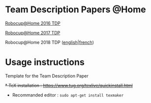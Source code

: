 # Team Description Papers @Home 
[Robocup@Home 2016 TDP](https://github.com/WalkingMachine/wm_robocup_tdp/blob/master/documents/TDP_WalkingMachine_Robocup%202016.pdf)

[Robocup@Home 2017 TDP](https://github.com/WalkingMachine/wm_robocup_tdp/blob/master/documents/TDP_WalkingMachine_Robocup%202017.pdf)

Robocup@Home 2018 TDP ([english](https://github.com/WalkingMachine/wm_robocup_tdp/blob/master/documents/TDP_WalkingMachine_Robocup2018_en.pdf)|[french](https://github.com/WalkingMachine/wm_robocup_tdp/blob/master/documents/TDP_WalkingMachine_Robocup2018_fr.pdf))

# Usage instructions
Template for the Team Description Paper

~~* TeX installation : https://www.tug.org/texlive/quickinstall.html~~
* Recommanded editor : `sudo apt-get install texmaker`

